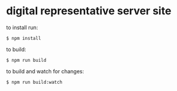 # digital representative server site

to install run:

```
$ npm install
```

to build:

```
$ npm run build
```

to build and watch for changes:

```
$ npm run build:watch
```